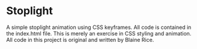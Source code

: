 # Stoplight

A simple stoplight animation using CSS keyframes. All code is contained in the index.html file. This is merely an exercise in CSS styling and animation. 
All code in this project is original and written by Blaine Rice.
